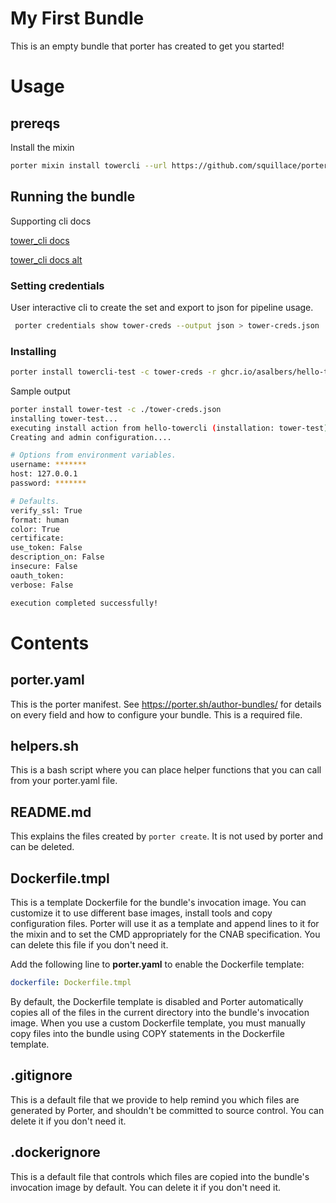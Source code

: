 # My First Bundle

This is an empty bundle that porter has created to get you started!

# Usage

## prereqs

Install the mixin

```sh
porter mixin install towercli --url https://github.com/squillace/porter-towercli/releases/download --version v0.1.0
```

## Running the bundle

Supporting cli docs

[tower_cli docs](https://docs.ansible.com/ansible-tower/3.5.3/html/towerapi/tower_cli.html)

[tower_cli docs alt](https://tower-cli.readthedocs.io/en/latest/cli_ref/index.html)

### Setting credentials

User interactive cli to create the set and export to json for pipeline usage.

```sh
 porter credentials show tower-creds --output json > tower-creds.json
```

### Installing 

```sh
porter install towercli-test -c tower-creds -r ghcr.io/asalbers/hello-towercli:v0.1.0
```

Sample output

```sh
porter install tower-test -c ./tower-creds.json
installing tower-test...
executing install action from hello-towercli (installation: tower-test)
Creating and admin configuration....

# Options from environment variables.
username: *******
host: 127.0.0.1
password: *******

# Defaults.
verify_ssl: True
format: human
color: True
certificate:
use_token: False
description_on: False
insecure: False
oauth_token:
verbose: False

execution completed successfully!

```

# Contents

## porter.yaml

This is the porter manifest. See https://porter.sh/author-bundles/ for 
details on every field and how to configure your bundle. This is a required
file.

## helpers.sh

This is a bash script where you can place helper functions that you can call
from your porter.yaml file.

## README.md

This explains the files created by `porter create`. It is not used by porter and
can be deleted.

## Dockerfile.tmpl

This is a template Dockerfile for the bundle's invocation image. You can
customize it to use different base images, install tools and copy configuration
files. Porter will use it as a template and append lines to it for the mixin and to set
the CMD appropriately for the CNAB specification. You can delete this file if you don't
need it.

Add the following line to **porter.yaml** to enable the Dockerfile template:

```yaml
dockerfile: Dockerfile.tmpl
```

By default, the Dockerfile template is disabled and Porter automatically copies
all of the files in the current directory into the bundle's invocation image. When
you use a custom Dockerfile template, you must manually copy files into the bundle
using COPY statements in the Dockerfile template.

## .gitignore

This is a default file that we provide to help remind you which files are
generated by Porter, and shouldn't be committed to source control. You can
delete it if you don't need it.

## .dockerignore

This is a default file that controls which files are copied into the bundle's
invocation image by default. You can delete it if you don't need it.